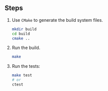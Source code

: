 ## Steps

1. Use `CMake` to generate the build system files.

    ```sh
    mkdir build
    cd build
    cmake ..
    ```

2. Run the build.

    ```sh
    make
    ```

3. Run the tests:

    ```sh
    make test
    # or 
    ctest
    ```

